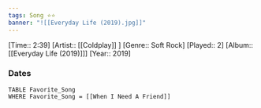 ```yaml
---
tags: Song ⭐⭐ 
banner: "![[Everyday Life (2019).jpg]]"
---
```

[Time:: 2:39]
[Artist:: [[Coldplay]] ]
[Genre:: Soft Rock]
[Played:: 2]
[Album:: [[Everyday Life (2019)]]]
[Year:: 2019]
### Dates
````dataview
TABLE Favorite_Song
WHERE Favorite_Song = [[When I Need A Friend]]
````